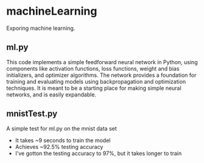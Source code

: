 # machineLearning
Exporing machine learning.

## ml.py
This code implements a simple feedforward neural network in Python, using components like activation functions, loss functions, weight and bias initializers, and optimizer algorithms. The network provides a foundation for training and evaluating models using backpropagation and optimization techniques. It is meant to be a starting place for making simple neural networks, and is easily expandable.

## mnistTest.py
A simple test for ml.py on the mnist data set
- It takes ~9 seconds to train the model
- Achieves ~92.5% testing accuracy
- I've gotton the testing accuracy to 97%, but it takes longer to train

